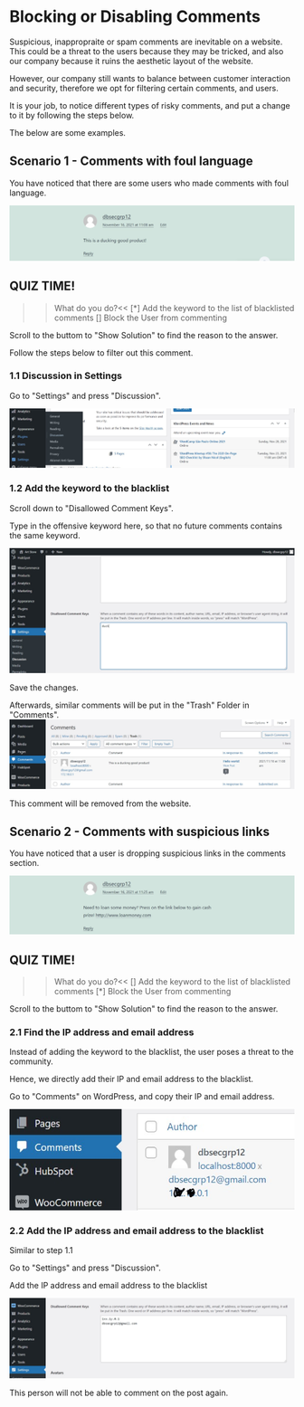 # Blocking or Disabling Comments
Suspicious, inappropraite or spam comments are inevitable on a website. This could be a threat to the users because they may be tricked, and also our company because it ruins the aesthetic layout of the website. 

However, our company still wants to balance between customer interaction and security, therefore we opt for filtering certain comments, and users.

It is your job, to notice different types of risky comments, and put a change to it by following the steps below.

The below are some examples.

## Scenario 1 - Comments with foul language
You have noticed that there are some users who made comments with foul language.

![image](./assets/duck.jpg)

## QUIZ TIME!
>>What do you do?<<
[*] Add the keyword to the list of blacklisted comments
[] Block the User from commenting

Scroll to the buttom to "Show Solution" to find the reason to the answer.

Follow the steps below to filter out this comment.

### 1.1 Discussion in Settings
Go to "Settings" and press "Discussion".

![image](./assets/discussionsettings.jpg)

### 1.2 Add the keyword to the blacklist
Scroll down to "Disallowed Comment Keys".

Type in the offensive keyword here, so that no future comments contains the same keyword.

![image](./assets/duckcomment.jpg)

Save the changes.

Afterwards, similar comments will be put in the "Trash" Folder in "Comments".
![image](./assets/trash.jpg)

This comment will be removed from the website.

## Scenario 2 - Comments with suspicious links
You have noticed that a user is dropping suspicious links in the comments section.

![image](./assets/loan.jpg)

## QUIZ TIME!
>>What do you do?<<
[] Add the keyword to the list of blacklisted comments
[*] Block the User from commenting

Scroll to the buttom to "Show Solution" to find the reason to the answer.

### 2.1 Find the IP address and email address
Instead of adding the keyword to the blacklist, the user poses a threat to the community. 

Hence, we directly add their IP and email address to the blacklist.

Go to "Comments" on WordPress, and copy their IP and email address.

![image](./assets/ipemail.jpg)

### 2.2 Add the IP address and email address to the blacklist
Similar to step 1.1

Go to "Settings" and press "Discussion".

Add the IP address and email address to the blacklist

![image](./assets/blacklist.jpg)

This person will not be able to comment on the post again.
